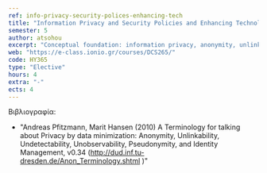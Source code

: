 ```yaml
---
ref: info-privacy-security-polices-enhancing-tech
title: "Information Privacy and Security Policies and Enhancing Technologies"
semester: 5
author: atsohou
excerpt: "Conceptual foundation: information privacy, anonymity, unlinkability, unobservability, information security, threats, vulnerabilities, risk. Privacy by Design. Information security risk assessment and management: information security requirements, risk analysis methods (OCTAVE, CRAMM, SBA scenario). Information Security Policies. Privacy risk analysis, Privacy in the Digital Era (e-commerce, e-government, social networks), users’  information privacy behaviors: privacy perception, intention to disclose personal information, privacy concerns, Information privacy policies, Personal data protection regulation, Privacy enhancing tools, Privacy awareness enhancing tools, Selected research topics."
web: "https://e-class.ionio.gr/courses/DCS265/"
code: HY365
type: "Elective"
hours: 4
extra: "-"
ects: 4
---
```



Βιβλιογραφία: 
  - "Andreas Pfitzmann, Marit Hansen (2010)  A Terminology for talking about Privacy by data minimization: Anonymity, Unlinkability, Undetectability, Unobservability, Pseudonymity, and Identity Management, v0.34 (http://dud.inf.tu-dresden.de/Anon_Terminology.shtml )"
